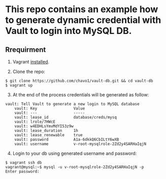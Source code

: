 # This repo contains an example how to generate dynamic credential with Vault to login into MySQL DB.

## Rrequirment

1. Vagrant [installed](https://www.vagrantup.com/docs/installation/).

2. Clone the repo:
```
$ git clone https://github.com/chavo1/vault-db.git && cd vault-db
$ vagrant up
```
3. At the end of the process credentials will be generated as follow:
```
vault: Tell Vault to generate a new login to MySQL database
    vault: Key                Value
    vault: ---                -----
    vault: lease_id           database/creds/mysq
    vault: lrole/7HWcE
    vault: w4EDHLsYmvMdYI53z9w
    vault: lease_duration     1h
    vault: lease_renewable    true
    vault: password           A1a-6dkkQ6CbILtY6wXB
    vault: username           v-root-mysqlrole-2Zd2y4SARHaIqjN
```
4. Login to your db using generated username and password:

```
$ vagrant ssh db
vagrant@mysql:~$ mysql -u v-root-mysqlrole-2Zd2y4SARHaIqjN -p
Enter password:
```
